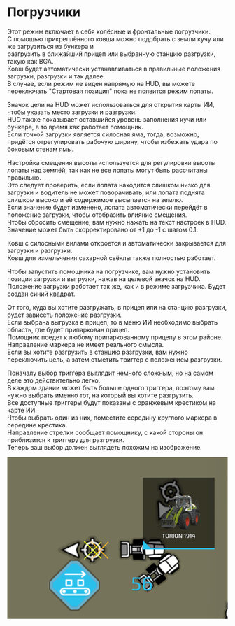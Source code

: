 # Погрузчики
  
Этот режим включает в себя колёсные и фронтальные погрузчики.   
С помощью прикреплённого ковша можно подобрать с земли кучу или же загрузиться из бункера и   
разгрузить в ближайший прицеп или выбранную станцию разгрузки, такую как BGA.  
Ковш будет автоматически устанавливаться в правильные положения загрузки, разгрузки и так далее.  
В случае, если режим не виден напрямую на HUD, вы можете переключать "Стартовая позиция" пока не появится режим лопаты.  
  
Значок цели на HUD может использоваться для открытия карты ИИ, чтобы указать место загрузки и разгрузки.  
HUD также показывает оставшийся уровень заполнения кучи или бункера, в то время как работает помощник.  
Если точкой загрузки является силосная яма, тогда, возможно, придётся отрегулировать рабочую ширину, чтобы избежать удара по боковым стенам ямы.  
  
Настройка смещения высоты используется для регулировки высоты лопаты над землёй, так как не все лопаты могут быть рассчитаны правильно.  
Это следует проверить, если лопата находится слишком низко для загрузки и водитель не может поворачивать, или лопата поднята слишком высоко и её содержимое высыпается на землю.  
Если значение будет изменено, лопата автоматически перейдёт в положение загрузки, чтобы отобразить влияние смещения.  
Чтобы сбросить смещение, вам нужно нажать на текст настроек в HUD. Значение может быть скорректировано от +1 до -1 с шагом 0.1.  
  
Ковш с силосными вилами откроется и автоматически закрывается для загрузки и разгрузки.  
Ковш для измельчения сахарной свёклы также полностью работает.  


  
Чтобы запустить помощника на погрузчике, вам нужно установить позиции загрузки и выгрузки, нажав на целевой значок на HUD.  
Положение загрузки работает так же, как и в режиме загрузчика. Будет создан синий квадрат.  
  
От того, куда вы хотите разгружать, в прицеп или на станцию разгрузки, будет зависеть положение разгрузки.  
Если выбрана выгрузка в прицеп, то в меню ИИ необходимо выбрать область, где будет припаркован прицеп.  
Помощник поедет к любому припаркованному прицепу в этом районе. Направление маркера не имеет реального смысла.  
Если вы хотите разгрузить в станцию разгрузки, вам нужно переключить цель, а затем отметить триггер с положением разгрузки.  


  
Поначалу выбор триггера выглядит немного сложным, но на самом деле это действительно легко.  
В каждом здании может быть больше одного триггера, поэтому вам нужно выбрать именно тот, на который вы хотите разгрузить.  
Все доступные триггеры будут показаны с оранжевым крестиком на карте ИИ.  
Чтобы выбрать один из них, поместите середину круглого маркера в середине крестика.  
Направление стрелки сообщает помощнику, с какой стороны он приблизится к триггеру для разгрузки.  
Теперь ваш выбор должен выглядеть похожим на изображение.  


![Image](../assets/images/shovelloadertrigger_0_0_830_610.png)

